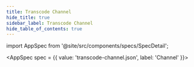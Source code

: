 ```yaml
---
title: Transcode Channel
hide_title: true
sidebar_label: Transcode Channel
hide_table_of_contents: true
---
```


import AppSpec from '@site/src/components/specs/SpecDetail';

<AppSpec 
  spec = {{
    value: 'transcode-channel.json',
    label: 'Channel'
  }}>
</AppSpec>

